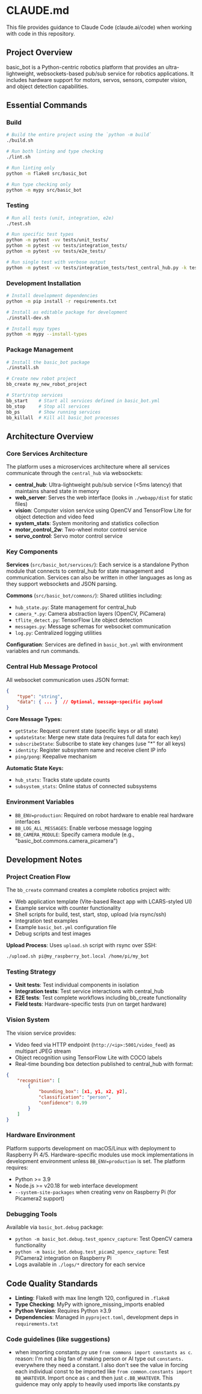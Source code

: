 # CLAUDE.md

This file provides guidance to Claude Code (claude.ai/code) when working with code in this repository.

## Project Overview

basic_bot is a Python-centric robotics platform that provides an ultra-lightweight, websockets-based pub/sub service for robotics applications. It includes hardware support for motors, servos, sensors, computer vision, and object detection capabilities.

## Essential Commands

### Build
```bash
# Build the entire project using the `python -m build`
./build.sh

# Run both linting and type checking
./lint.sh

# Run linting only
python -m flake8 src/basic_bot

# Run type checking only
python -m mypy src/basic_bot
```

### Testing
```bash
# Run all tests (unit, integration, e2e)
./test.sh

# Run specific test types
python -m pytest -vv tests/unit_tests/
python -m pytest -vv tests/integration_tests/
python -m pytest -vv tests/e2e_tests/

# Run single test with verbose output
python -m pytest -vv tests/integration_tests/test_central_hub.py -k test_connect_identify
```

### Development Installation
```bash
# Install development dependencies
python -m pip install -r requirements.txt

# Install as editable package for development
./install-dev.sh

# Install mypy types
python -m mypy --install-types
```

### Package Management
```bash
# Install the basic_bot package
./install.sh

# Create new robot project
bb_create my_new_robot_project

# Start/stop services
bb_start    # Start all services defined in basic_bot.yml
bb_stop     # Stop all services
bb_ps       # Show running services
bb_killall  # Kill all basic_bot processes
```

## Architecture Overview

### Core Services Architecture
The platform uses a microservices architecture where all services communicate through the `central_hub` via websockets:

- **central_hub**: Ultra-lightweight pub/sub service (<5ms latency) that maintains shared state in memory
- **web_server**: Serves the web interface (looks in `./webapp/dist` for static files)
- **vision**: Computer vision service using OpenCV and TensorFlow Lite for object detection and video feed
- **system_stats**: System monitoring and statistics collection
- **motor_control_2w**: Two-wheel motor control service
- **servo_control**: Servo motor control service

### Key Components

**Services** (`src/basic_bot/services/`): Each service is a standalone Python module that connects to central_hub for state management and communication. Services can also be written in other languages as long as they support websockets and JSON parsing.

**Commons** (`src/basic_bot/commons/`): Shared utilities including:
- `hub_state.py`: State management for central_hub
- `camera_*.py`: Camera abstraction layers (OpenCV, PiCamera)
- `tflite_detect.py`: TensorFlow Lite object detection
- `messages.py`: Message schemas for websocket communication
- `log.py`: Centralized logging utilities

**Configuration**: Services are defined in `basic_bot.yml` with environment variables and run commands.

### Central Hub Message Protocol
All websocket communication uses JSON format:
```json
{
    "type": "string",
    "data": { ... }  // Optional, message-specific payload
}
```

**Core Message Types:**
- `getState`: Request current state (specific keys or all state)
- `updateState`: Merge new state data (requires full data for each key)
- `subscribeState`: Subscribe to state key changes (use "*" for all keys)
- `identity`: Register subsystem name and receive client IP info
- `ping/pong`: Keepalive mechanism

**Automatic State Keys:**
- `hub_stats`: Tracks state update counts
- `subsystem_stats`: Online status of connected subsystems

### Environment Variables
- `BB_ENV=production`: Required on robot hardware to enable real hardware interfaces
- `BB_LOG_ALL_MESSAGES`: Enable verbose message logging
- `BB_CAMERA_MODULE`: Specify camera module (e.g., "basic_bot.commons.camera_picamera")

## Development Notes

### Project Creation Flow
The `bb_create` command creates a complete robotics project with:
- Web application template (Vite-based React app with LCARS-styled UI)
- Example service with counter functionality
- Shell scripts for build, test, start, stop, upload (via rsync/ssh)
- Integration test examples
- Example `basic_bot.yml` configuration file
- Debug scripts and test images

**Upload Process**: Uses `upload.sh` script with rsync over SSH:
```bash
./upload.sh pi@my_raspberry_bot.local /home/pi/my_bot
```

### Testing Strategy
- **Unit tests**: Test individual components in isolation
- **Integration tests**: Test service interactions with central_hub
- **E2E tests**: Test complete workflows including bb_create functionality
- **Field tests**: Hardware-specific tests (run on target hardware)

### Vision System
The vision service provides:
- Video feed via HTTP endpoint (`http://<ip>:5001/video_feed`) as multipart JPEG stream
- Object recognition using TensorFlow Lite with COCO labels
- Real-time bounding box detection published to central_hub with format:
```json
{
    "recognition": [
        {
            "bounding_box": [x1, y1, x2, y2],
            "classification": "person",
            "confidence": 0.99
        }
    ]
}
```

### Hardware Environment
Platform supports development on macOS/Linux with deployment to Raspberry Pi 4/5. Hardware-specific modules use mock implementations in development environment unless `BB_ENV=production` is set. The platform requires:
- Python >= 3.9
- Node.js >= v20.18 for web interface development
- `--system-site-packages` when creating venv on Raspberry Pi (for Picamera2 support)

### Debugging Tools
Available via `basic_bot.debug` package:
- `python -m basic_bot.debug.test_opencv_capture`: Test OpenCV camera functionality
- `python -m basic_bot.debug.test_picam2_opencv_capture`: Test PiCamera2 integration on Raspberry Pi
- Logs available in `./logs/*` directory for each service

## Code Quality Standards

- **Linting**: Flake8 with max line length 120, configured in `.flake8`
- **Type Checking**: MyPy with ignore_missing_imports enabled
- **Python Version**: Requires Python ≥3.9
- **Dependencies**: Managed in `pyproject.toml`, development deps in `requirements.txt`

### Code guidelines (like suggestions)

- when importing constants.py use `from commons import constants as c`. reason: I'm not a big fan of making person or AI type out `constants.` everywhere they need a constant.  I also don't see the value in forcing each individual const to be imported like `from common.constants import BB_WHATEVER`.  Import once as `c` and then just `c.BB_WHATEVER`.  This guidence may only apply to heavily used imports like constants.py
